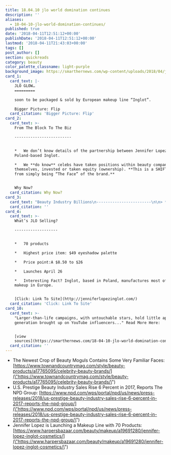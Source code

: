 ```yaml
---
title: 18.04.10 jlo world domination continues
description: ''
aliases:
  - 18-04-10-jlo-world-domination-continues/
published: true
date: '2018-04-11T12:51:12+00:00'
publishDate: '2018-04-11T12:51:12+00:00'
lastmod: '2018-04-11T21:43:03+00:00'
tags: []
post_author: []
section: quickreads
category: beauty
color_palette_classname: light-purple
background_image: https://smarthernews.com/wp-content/uploads/2018/04/jlo-inglot-1522935898.jpg
card_1:
  card_text: |-
    JLO GLOW…
    =========

    soon to be packaged & sold by European makeup line “Inglot”.

    Bigger Picture: Flip
  card_citation: 'Bigger Picture: Flip'
card_2:
  card_text: >-
    From The Block To The Biz

    -------------------------


    *   We don’t know details of the partnership between Jennifer Lopez &
    Poland-based Inglot.

    *   We **do know** celebs have taken positions within beauty companies
    themselves, invested or taken equity (ownership). **This is a SHIFT away
    from simply being “The Face” of the brand.**


    Why Now?
  card_citation: Why Now?
card_3:
  card_text: "Beauty Industry Billions\n------------------------\n\n> *   $17.7 B = U.S. beauty business.\n> *   Makeup = biggest segment.”As beauty brands and retailers look to understand a\x18whata\x19s nexta\x19…their focus should be on developing new and alternative ways to engage with consumers.”\n> \n> Larissa Jensen, The NPD Group"
  card_citation: ''
card_4:
  card_text: >-
    What’s JLO Selling?

    -------------------


    *   70 products

    *   Highest price item: $49 eyeshadow palette

    *   Price point:A $8.50 to $26

    *   Launches April 26

    *   Interesting Fact? Inglot, based in Poland, manufactures most of its
    makeup in Europe.


    [Click: Link To Site](http://jenniferlopezinglot.com/)
  card_citation: 'Click: Link To Site'
card_10:
  card_text: >-
    "Larger-than-life campaigns, with untouchable stars, hold little appeal to a
    generation brought up on YouTube influencers..." Read More Here:


    [view
    sources](https://smarthernews.com/18-04-10-jlo-world-domination-continues/)
  card_citation: ''
---
```

*   The Newest Crop of Beauty Moguls Contains Some Very Familiar Faces: [https://www.townandcountrymag.com/style/beauty-products/a17765095/celebrity-beauty-brands/](\"https://www.townandcountrymag.com/style/beauty-products/a17765095/celebrity-beauty-brands/\")
*   U.S. Prestige Beauty Industry Sales Rise 6 Percent in 2017, Reports The NPD Group: [https://www.npd.com/wps/portal/npd/us/news/press-releases/2018/us-prestige-beauty-industry-sales-rise-6-percent-in-2017-reports-the-npd-group/](\"https://www.npd.com/wps/portal/npd/us/news/press-releases/2018/us-prestige-beauty-industry-sales-rise-6-percent-in-2017-reports-the-npd-group/\")
*   Jennifer Lopez is Launching a Makeup Line with 70 Products: [https://www.harpersbazaar.com/beauty/makeup/a19691280/jennifer-lopez-inglot-cosmetics/](\"https://www.harpersbazaar.com/beauty/makeup/a19691280/jennifer-lopez-inglot-cosmetics/\")